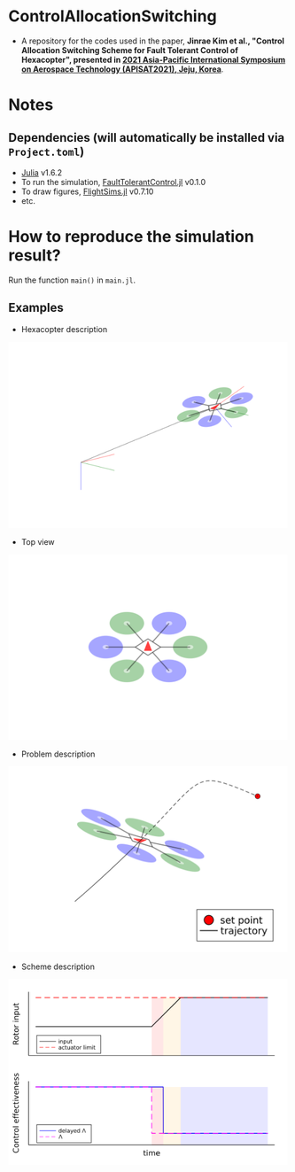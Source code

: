 # ControlAllocationSwitching
- A repository for the codes used in the paper,
**Jinrae Kim et al., "Control Allocation Switching Scheme for Fault Tolerant Control of Hexacopter", presented in [2021 Asia-Pacific International Symposium on Aerospace Technology (APISAT2021), Jeju, Korea](https://apisat2021.org/)**.
# Notes
## Dependencies (will automatically be installed via `Project.toml`)
- [Julia](https://julialang.org/) v1.6.2
- To run the simulation, [FaultTolerantControl.jl](https://github.com/JinraeKim/FaultTolerantControl.jl) v0.1.0
- To draw figures, [FlightSims.jl](https://github.com/JinraeKim/FaultTolerantControl.jl) v0.7.10
- etc.

# How to reproduce the simulation result?
Run the function `main()` in `main.jl`.

## Examples
- Hexacopter description

![ex_screenshot](./figures/hexacopter_description.png)

- Top view

![ex_screenshot](./figures/topview.png)

- Problem description

![ex_screenshot](./figures/prob_description.png)

- Scheme description

![ex_screenshot](./figures/scheme_description.png)
